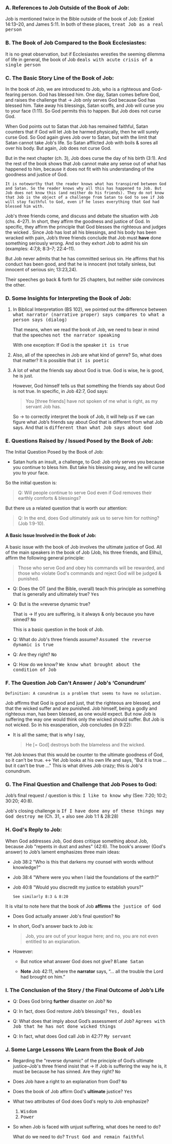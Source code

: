 
### A. References to Job Outside of the Book of Job:

Job is mentioned twice in the Bible outside of the book of Job: Ezekiel 14:13–20, and James 5:11. In both of these places, <samp>treat Job as a real person</samp>

### B. The Book of Job Compared to the Book Ecclesiastes:

It is no great observation, but if Ecclesiastes wrestles the seeming dilemma of life in general, the book of Job <samp>deals with acute crisis of a single person</samp>

### C. The Basic Story Line of the Book of Job:

In the book of Job, we are introduced to Job, who is a righteous and God-fearing person. God has blessed him. One day, Satan comes before God, and raises the challenge that → Job only serves God because God has blessed him. Take away his blessings, Satan scoffs, and Job will curse you to your face (1:11). So God permits this to happen. But Job does not curse God.

When God points out to Satan that Job has remained faithful, Satan counters that if God will let Job be harmed physically, then he will surely curse God. So God again gives Job over to Satan, but with the limit that Satan cannot take Job's life. So Satan afflicted Job with boils & sores all over his body. But again, Job does not curse God.

But in the next chapter (ch. 3), Job does curse the day of his birth (3:1). And the rest of the book shows that Job cannot make any sense out of what has happened to him, because it does not fit with his understanding of the goodness and justice of God.

```
It is noteworthy that the reader knows what has transpired between God and Satan. So the reader knows why all this has happened to Job. But Job does not know this (and neither do his friends). They do not know that Job is the object of a challenge from Satan to God to see if Job will stay faithful to God, even if he loses everything that God had blessed him with.
```

Job's three friends come, and discuss and debate the situation with Job (chs. 4–27). In short, they affirm the goodness and justice of God. In specific, they affirm the principle that God blesses the righteous and judges the wicked . Since Job has lost all his blessings, and his body has been wracked with pain, Job’s three friends conclude that Job must **have** done something seriously wrong. And so they exhort Job to admit his sin (examples: 4:7,8; 8:3–7; 22:4–11).

But Job never admits that he has committed serious sin. He affirms that his conduct has been good, and that he is innocent (not totally sinless, but innocent of serious sin; 13:23,24).

Their speeches go back & forth for 25 chapters, but neither side convinces the other.

### D. Some Insights for Interpreting the Book of Job:

1. In Biblical Interpretation (BS 102), we pointed out the difference between <samp>what narrator (narrative proper) says compares to what a person says (dialog)</samp>

   That means, when we read the book of Job, we need to bear in mind that the speeches <samp>not the narrator speaking</samp>

   With one exception: If God is the speaker <samp>it is true</samp>

2. Also, all of the speeches in Job are what kind of genre? So, what does that matter? It is possible that <samp>it is poetic</samp>

3. A lot of what the friends say about God is true. God is wise, he is good, he is just.

   However, God himself tells us that something the friends say about God is not true. In specific, in Job 42:7, God says:

   > You [three friends] have not spoken of me what is right, as my servant Job has.

   So → to correctly interpret the book of Job, it will help us if we can figure what Job’s friends say about God that is different from what Job says. And that is <samp>different than what Job says about God</samp>

### E. Questions Raised by / Issued Posed by the Book of Job:

The Initial Question Posed by the Book of Job:

  - Satan hurls an insult, a challenge, to God: Job only serves you because you continue to bless him. But take his blessing away, and he will curse you to your face.

So the initial question is:

> Q: Will people continue to serve God even if God removes their earthly comforts & blessings?

But there us a related question that is worth our attention:

> Q: In the end, does God ultimately ask us to serve him for nothing? (Job 1:9-10).

#### A Basic Issue Involved in the Book of Job:

A basic issue with the book of Job involves the ultimate justice of God. All of the main speakers in the book of Job (Job, his three friends, and Elihu), affirm the following general principle:

> Those who serve God and obey his commands will be rewarded, and those who violate God's commands and reject God will be judged & punished.

- Q: Does the OT (and the Bible, overall) teach this principle as something that is generally and ultimately true?
  <samp>Yes</samp>

- Q: But is the ≈reverse dynamic true?

   That is → 
   If you are suffering, is it always & only because you have sinned? <samp>No</samp>

   This is a basic question in the book of Job.

- Q: What do Job's three friends assume? <samp>Assumed the reverse dynamic is true</samp>

- Q: Are they right? <samp>No</samp>

- Q: How do we know? <samp>We know what brought about the condition of Job</samp>

### F. The Question Job Can't Answer / Job's ‘Conundrum’

```
Definition: A conundrum is a problem that seems to have no solution.
```

Job affirms that God is good and just, that the righteous are blessed, and that the wicked suffer and are punished. Job himself, being a godly and righteous man, has been blessed, as one would expect. But now Job is suffering the way one would think only the wicked should suffer. But Job is not wicked. So in his exasperation, Job concludes (in 9:22):

- It is all the same; that is why I say,

  > He [= God] destroys both the blameless and the wicked.

Yet Job knows that this would be counter to the ultimate goodness of God, so it can't be true. ↔ Yet Job looks at his own life and says, "But it is true … but it can't be true …" This is what drives Job crazy; this is Job's conundrum.

### G. The Final Question and Challenge that Job Poses to God:

Job’s final request / question is this: <samp>I like to know why</samp>
(See: 7:20; 10:2; 30:20; 40:8).

Job's closing challenge is <samp>If I have done any of these things may God destroy me</samp>
(Ch. 31, + also see Job 1:1 & 28:28)

### H. God's Reply to Job:

When God addresses Job, God does critique something about Job, because Job "repents in dust and ashes" (42:6). The book's answer (God's answer) to Job’s lament emphasizes three main ideas:

* Job 38:2 "Who is this that darkens my counsel with words without knowledge?"

* Job 38:4 "Where were you when I laid the foundations of the earth?"

* Job 40:8 "Would you discredit my justice to establish yours?"

   ```
   See similarly 8:3 & 8:20
   ```

It is vital to note here that the book of Job **affirms** <samp>the justice of God</samp>

- Does God actually answer Job's final question? <samp>No</samp>

- In short, God's answer back to Job is:

  > Job, you are out of your league here; and no, you are not even entitled to an explanation.

- However:

  - But notice what answer God does not give? <samp>Blame Satan</samp>

  - **Note** Job 42:11, where the **narrator** says, “… all the trouble the Lord had brought on him.”

### I. The Conclusion of the Story / the Final Outcome of Job’s Life

- Q: Does God bring **further** disaster on Job? <samp>No</samp>

- Q: In fact, does God restore Job’s blessings? <samp>Yes, doubles</samp>

- Q: What does that imply about God’s assessment of Job? <samp>Agrees with Job that he has not done wicked things</samp>

- Q: In fact, what does God call Job in 42:7? <samp>My servant</samp>

### J. Some Large Lessons We Learn from the Book of Job

* Regarding the "reverse dynamic" of the principle of God’s ultimate justice–Job's three friend insist that → If Job is suffering the way he is, it must be because he has sinned. Are they right? <samp>No</samp>

* Does Job have a right to an explanation from God? <samp>No</samp>

* Does the book of Job affirm God's **ultimate** justice? <samp>Yes</samp>

* What two attributes of God does God's reply to Job emphasize?

   1. <samp>Wisdom</samp>
   2. <samp>Power</samp>

* So when Job is faced with unjust suffering, what does he need to do?

  What do we need to do? <samp>Trust God and remain faithful</samp>

